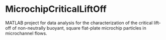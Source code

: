 # MicrochipCriticalLiftOff
MATLAB project for data analysis for the characterization of the critical lift-off of non-neutrally buoyant, square flat-plate microchip particles in microchannel flows.

